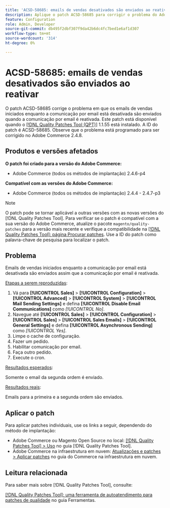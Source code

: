 ```yaml
---
title: 'ACSD-58685: emails de vendas desativados são enviados ao reativar'
description: Aplique o patch ACSD-58685 para corrigir o problema do Adobe Commerce, em que os emails de vendas iniciados enquanto a comunicação por email está desativada são enviados quando a comunicação por email é reativada.
feature: Configuration
role: Admin, Developer
source-git-commit: db495f2dbf307f9da42b6dc4fc7bed1e6af1d307
workflow-type: tm+mt
source-wordcount: '314'
ht-degree: 0%

---
```


# ACSD-58685: emails de vendas desativados são enviados ao reativar

O patch ACSD-58685 corrige o problema em que os emails de vendas iniciados enquanto a comunicação por email está desativada são enviados quando a comunicação por email é reativada. Este patch está disponível quando o [[!DNL Quality Patches Tool (QPT)]](/help/tools/quality-patches-tool/quality-patches-tool-to-self-serve-quality-patches.md) 1.1.55 está instalado. A ID do patch é ACSD-58685. Observe que o problema está programado para ser corrigido no Adobe Commerce 2.4.8.

## Produtos e versões afetados

**O patch foi criado para a versão do Adobe Commerce:**

* Adobe Commerce (todos os métodos de implantação) 2.4.6-p4

**Compatível com as versões do Adobe Commerce:**

* Adobe Commerce (todos os métodos de implantação) 2.4.4 - 2.4.7-p3

>[!NOTE]
>
>O patch pode se tornar aplicável a outras versões com as novas versões do [!DNL Quality Patches Tool]. Para verificar se o patch é compatível com a sua versão do Adobe Commerce, atualize o pacote `magento/quality-patches` para a versão mais recente e verifique a compatibilidade na [[!DNL Quality Patches Tool]: página Procurar patches](https://experienceleague.adobe.com/tools/commerce-quality-patches/index.html?lang=pt-BR). Use a ID do patch como palavra-chave de pesquisa para localizar o patch.

## Problema

Emails de vendas iniciados enquanto a comunicação por email está desativada são enviados assim que a comunicação por email é reativada.

<u>Etapas a serem reproduzidas</u>:

1. Vá para **[!UICONTROL Sales]** > **[!UICONTROL Configuration]** > **[!UICONTROL Advanced]** > **[!UICONTROL System]** > **[!UICONTROL Mail Sending Settings]** e defina **[!UICONTROL Disable Email Communications]** como *[!UICONTROL No]*.
1. Navegue até **[!UICONTROL Sales]** > **[!UICONTROL Configuration]** > **[!UICONTROL Sales]** > **[!UICONTROL Sales Emails]** > **[!UICONTROL General Settings]** e defina **[!UICONTROL Asynchronous Sending]** como *[!UICONTROL Yes]*.
1. Limpe o cache de configuração.
1. Fazer um pedido.
1. Habilitar comunicação por email.
1. Faça outro pedido.
1. Execute o cron.

<u>Resultados esperados</u>:

Somente o email da segunda ordem é enviado.

<u>Resultados reais</u>:

Emails para a primeira e a segunda ordem são enviados.

## Aplicar o patch

Para aplicar patches individuais, use os links a seguir, dependendo do método de implantação:

* Adobe Commerce ou Magento Open Source no local: [[!DNL Quality Patches Tool] > Uso](/help/tools/quality-patches-tool/usage.md) no guia [!DNL Quality Patches Tool].
* Adobe Commerce na infraestrutura em nuvem: [Atualizações e patches > Aplicar patches](https://experienceleague.adobe.com/docs/commerce-cloud-service/user-guide/develop/upgrade/apply-patches.html?lang=pt-BR) no guia do Commerce na infraestrutura em nuvem.

## Leitura relacionada

Para saber mais sobre [!DNL Quality Patches Tool], consulte:

[[!DNL Quality Patches Tool]: uma ferramenta de autoatendimento para patches de qualidade](/help/tools/quality-patches-tool/quality-patches-tool-to-self-serve-quality-patches.md) no guia Ferramentas.
